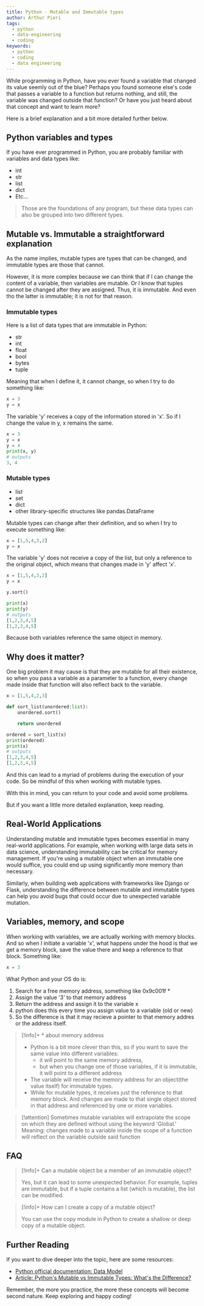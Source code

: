 ```yaml
---
title: Python - Mutable and Immutable types
author: Arthur Pieri
tags:
  - python
  - data-engineering
  - coding
keywords:
  - python
  - coding
  - data engineering
---
```

While programming in Python, have you ever found a variable that changed its value seemly out of the blue? 
Perhaps you found someone else's code that passes a variable to a function but returns nothing, and still, the variable was changed outside that function? 
Or have you just heard about that concept and want to learn more? 

Here is a brief explanation and a bit more detailed further below.

## Python variables and types
If you have ever programmed in Python, you are probably familiar with variables and data types like:
- int
- str
- list
- dict
- Etc...

> Those are the foundations of any program, but these data types can also be grouped into two different types.

## Mutable vs. Immutable a straightforward explanation
As the name implies, mutable types are types that can be changed, and immutable types are those that cannot.

However, it is more complex because we can think that if I can change the content of a variable, then variables are mutable. Or I know that tuples cannot be changed after they are assigned. Thus, it is immutable. And even tho the latter is immutable; it is not for that reason. 

### Immutable types
Here is a list of data types that are immutable in Python:
- str
- int
- float
- bool
- bytes
- tuple

Meaning that when I define it, it cannot change, so when I try to do something like:

```python
x = 3
y = x
```

The variable 'y' receives a copy of the information stored in 'x'. So if I change the value in y, x remains the same.

```python
x = 3
y = x
y = 4
print(x, y)
# outputs
3, 4
```

### Mutable types
- list
- set
- dict
- other library-specific structures like pandas.DataFrame

Mutable types can change after their definition, and so when I try to execute something like:
```python
x = [1,5,4,3,2]
y = x
```
The variable 'y' does not receive a copy of the list, but only a reference to the original object, which means that changes made in 'y' affect 'x'.
```python
x = [1,5,4,3,2]
y = x

y.sort()

print(x)
print(y)
# outputs
[1,2,3,4,5]
[1,2,3,4,5]
```
Because both variables reference the same object in memory.

## Why does it matter?
One big problem it may cause is that they are mutable for all their existence, so when you pass a variable as a parameter to a function, every change made inside that function will also reflect back to the variable. 
```python
x = [1,5,4,2,3]

def sort_list(unordered:list):
	unordered.sort()

	return unordered

ordered = sort_list(x)
print(ordered)
print(x)
# outputs
[1,2,3,4,5]
[1,2,3,4,5]
```
And this can lead to a myriad of problems during the execution of your code. So be mindful of this when working with mutable types.

With this in mind, you can return to your code and avoid some problems.

But if you want a little more detailed explanation, keep reading.

## Real-World Applications

Understanding mutable and immutable types becomes essential in many real-world applications. For example, when working with large data sets in data science, understanding immutability can be critical for memory management. If you're using a mutable object when an immutable one would suffice, you could end up using significantly more memory than necessary.

Similarly, when building web applications with frameworks like Django or Flask, understanding the difference between mutable and immutable types can help you avoid bugs that could occur due to unexpected variable mutation.

## Variables, memory, and scope
When working with variables, we are actually working with memory blocks. And so when I initiate a variable 'x', what happens under the hood is that we get a memory block, save the value there and keep a reference to that block. Something like:
```python
x = 3
```
What Python and your OS do is:
1. Search for a free memory address, something like 0x9c001f *
2. Assign the value '3' to that memory address
3. Return the address and assign it to the variable x
4. python does this every time you assign value to a variable (old or new)
5. So the difference is that it may recieve a pointer to that memory addres or the address itself.

> [!info]+  \* about memory address
> 
> - Python is a bit more clever than this, so if you want to save the same value into different variables:
> 	- it will point to the same memory address, 
> 	- but when you change one of those variables, if it is immutable, it will point to a different address
> - The variable will receive the memory address for an object(the value itself) for immutable types.
> - While for mutable types, it receives just the reference to that memory block. And changes are made to that single object stored in that address and referenced by one or more variables.

> [!attention]
> Sometimes mutable variables will extrapolate the scope on which they are defined without using the keyword 'Global.' 
> Meaning: changes made to a variable inside the scope of a function will reflect on the variable outside said function




## FAQ

> [!info]+ Can a mutable object be a member of an immutable object?
> 
> Yes, but it can lead to some unexpected behavior. For example, tuples are immutable, but if a tuple contains a list (which is mutable), the list can be modified.

> [!info]+ How can I create a copy of a mutable object? 
> 
> You can use the copy module in Python to create a shallow or deep copy of a mutable object.

## Further Reading

If you want to dive deeper into the topic, here are some resources:

- [Python official documentation: Data Model]([Title](https://docs.python.org/3/reference/datamodel.html))
- [Article: Python's Mutable vs Immutable Types: What's the Difference?]((https://realpython.com/python-mutable-vs-immutable-types/))

Remember, the more you practice, the more these concepts will become second nature. Keep exploring and happy coding!